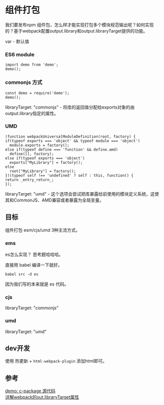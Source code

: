 # 组件打包

我们要发布npm 组件包，怎么样才能实现打包多个模块规范输出呢？如何实现的？基于webpack配置output.library和output.libraryTarget提供的功能。

var - 默认值

### ES6 module
```
import demo from 'demo';
demo();
```

### commonjs 方式
```
const demo = require('demo');
demo();
```
libraryTarget: "commonjs" - 将库的返回值分配给exports对象的由output.library指定的属性。

### UMD
```
(function webpackUniversalModuleDefinition(root, factory) {
if(typeof exports === 'object' && typeof module === 'object')
  module.exports = factory();
else if(typeof define === 'function' && define.amd)
  define([], factory);
else if(typeof exports === 'object')
  exports["MyLibrary"] = factory();
else
  root["MyLibrary"] = factory();
})(typeof self !== 'undefined' ? self : this, function() {
return _entry_return_;
});
```
libraryTarget: "umd" - 这个选项会尝试把库暴露给前使用的模块定义系统，这使其和CommonJS、AMD兼容或者暴露为全局变量。
## 目标
组件打包 esm/cjs/umd 3种主流方式。

### ems
es怎么实现？
思考题哈哈哈。

直接用 babel 编译一下就好。
```
babel src -d es
```
因为我们写的本来就是 es 代码。


### cjs
libraryTarget: "commonjs"

### umd
libraryTarget: "umd"

## dev开发

使用 热更新 + `html-webpack-plugin` 添加html即可。
## 参考
[demo: c-package 源代码](https://github.com/chdyiboke/c-package)  
[详解webpack的out.libraryTarget属性](https://blog.csdn.net/frank_yll/article/details/78992778)
